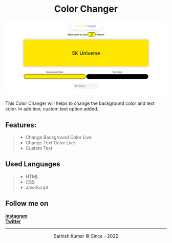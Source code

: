 <h1 align="center">Color Changer</h1>

![Screenshot](https://raw.githubusercontent.com/sathishkumar-io/color-changer-js/main/assets/img/screenshot.png)

This Color Changer will helps to change the background color and text color. In addition, custom text option added.

## Features:

> - Change Background Color Live
> - Change Text Color Live
> - Custom Text

## Used Languages

> - HTML
> - CSS
> - JavaScript

## Follow me on

[**Instagram**](https://instagram.com/sathishkumar.dev, "My Instagram ID")\
[**Twitter**](https://twitter.com/sathishkumar_io, "My Twitter ID")

<hr>

<p align=center>Sathish Kumar © Since - 2022</p>